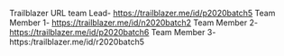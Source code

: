 Trailblazer URL team Lead- https://trailblazer.me/id/p2020batch5
Team Member 1- https://trailblazer.me/id/n2020batch2
Team Member 2- https://trailblazer.me/id/p2020batch6
Team Member 3- https:/trailblazer.me/id/r2020batch5
